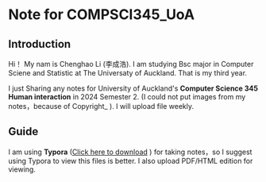# Note for COMPSCI345_UoA

## Introduction

Hi！
My nam is Chenghao Li (李成浩). I am studying Bsc major in Computer Sciene and Statistic at The Universaty of Auckland. That is my third year.

I just Sharing any notes for University of Auckland's **Computer Science 345 Human interaction** in 2024 Semester 2. (I could not put images from my notes，because of Copyright\_ ). I will upload file weekly.

## Guide

I am using **Typora** ([Click here to download](https://typora.io/#feature) ) for taking notes，so I suggest using Typora to view this files is better. I also upload PDF/HTML edition for viewing.
